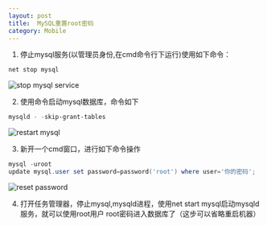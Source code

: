 ```yaml
---
layout: post
title:  MySQL重置root密码
category: Mobile
---
```


1. 停止mysql服务(以管理员身份,在cmd命令行下运行)使用如下命令：

```PowerShell
net stop mysql
```
![stop mysql service](http://yspe2371e4aa7697989.yunshipei.cn/dHlwZT1mdyZzaXplPTY0MCZzcmM9YUhSMGNDVXpRU1V5UmlVeVJuZDNkeTVxWWpVeExtNWxkQ1V5Um5Wd2JHOWhaQ1V5UmpJd01USXdNU1V5UmpJd01USXdNVEUwTWpFeE5qSTVNalUyTG1wd1p3PT0=)

2. 使用命令启动mysql数据库，命令如下

```PowerShell
mysqld - -skip-grant-tables
```

![restart mysql](http://yspe2371e4aa7697989.yunshipei.cn/dHlwZT1mdyZzaXplPTY0MCZzcmM9YUhSMGNDVXpRU1V5UmlVeVJuZDNkeTVxWWpVeExtNWxkQ1V5Um5Wd2JHOWhaQ1V5UmpJd01USXdNU1V5UmpJd01USXdNVEUwTWpFeE5qSTVOakF4TG1wd1p3PT0=)

3. 新开一个cmd窗口，进行如下命令操作

```PowerShell
mysql -uroot
update mysql.user set password=password('root') where user='你的密码';
```

![reset password](http://yspe2371e4aa7697989.yunshipei.cn/dHlwZT1mdyZzaXplPTY0MCZzcmM9YUhSMGNDVXpRU1V5UmlVeVJuZDNkeTVxWWpVeExtNWxkQ1V5Um5Wd2JHOWhaQ1V5UmpJd01USXdNU1V5UmpJd01USXdNVEUwTWpFeE5qSTVNVGMyTG1wd1p3PT0=)

4. 打开任务管理器，停止mysql,mysqld进程，使用net start mysql启动mysqld服务，就可以使用root用户 root密码进入数据库了（这步可以省略重启机器）